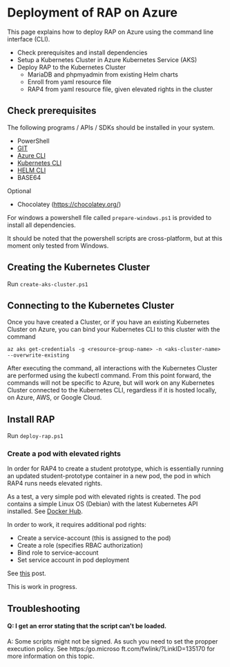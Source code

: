 # Deployment of RAP on Azure

This page explains how to deploy RAP on Azure using the command line interface (CLI).

- Check prerequisites and install dependencies
- Setup a Kubernetes Cluster in Azure Kubernetes Service (AKS)
- Deploy RAP to the Kubernetes Cluster
  - MariaDB and phpmyadmin from existing Helm charts
  - Enroll from yaml resource file
  - RAP4 from yaml resource file, given elevated rights in the cluster

## Check prerequisites

The following programs / APIs / SDKs should be installed in your system.

- PowerShell
- [GIT](https://git-scm.com/book/en/v2/Getting-Started-Installing-Git)
- [Azure CLI](https://learn.microsoft.com/en-us/cli/azure/install-azure-cli)
- [Kubernetes CLI](https://kubernetes.io/docs/tasks/tools/)
- [HELM CLI](https://helm.sh/docs/intro/install/)
- BASE64

Optional
- Chocolatey (https://chocolatey.org/)

For windows a powershell file called `prepare-windows.ps1` is provided to install all dependencies.

It should be noted that the powershell scripts are cross-platform, but at this moment only tested from Windows.

## Creating the Kubernetes Cluster

Run `create-aks-cluster.ps1`

## Connecting to the Kubernetes Cluster

Once you have created a Cluster, or if you have an existing Kubernetes Cluster on Azure, you can bind your Kubernetes CLI to this cluster with the command

```
az aks get-credentials -g <resource-group-name> -n <aks-cluster-name> --overwrite-existing
```

After executing the command, all interactions with the Kubernetes Cluster are performed using the kubectl command. From this point forward, the commands will not be specific to Azure, but will work on any Kubernetes Cluster connected to the Kubernetes CLI, regardless if it is hosted locally, on Azure, AWS, or Google Cloud.

## Install RAP

Run `deploy-rap.ps1`

### Create a pod with elevated rights

In order for RAP4 to create a student prototype, which is essentially running an updated student-prototype container in a new pod, the pod in which RAP4 runs needs elevated rights.

As a test, a very simple pod with elevated rights is created. The pod contains a simple Linux OS (Debian) with the latest Kubernetes API installed. See [Docker Hub](https://hub.docker.com/r/trstringer/internal-kubectl).

In order to work, it requires additional pod rights:

- Create a service-account (this is assigned to the pod)
- Create a role (specifies RBAC authorization)
- Bind role to service-account
- Set service account in pod deployment

See [this](https://trstringer.com/kubectl-from-within-pod/) post.

This is work in progress.


## Troubleshooting
#### Q: I get an error stating that the script can't be loaded.
A: Some scripts might not be signed. As such you need to set the propper execution policy. See https:/go.microso
ft.com/fwlink/?LinkID=135170 for more information on this topic.

